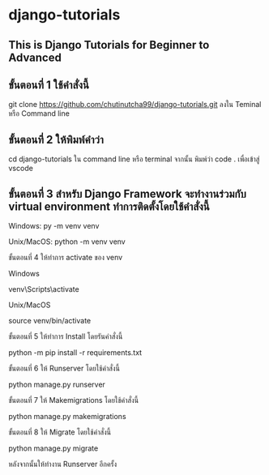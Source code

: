# django-tutorials
## This is Django Tutorials for Beginner to Advanced

## ขั้นตอนที่ 1 ใช้คำสั่งนี้
git clone https://github.com/chutinutcha99/django-tutorials.git ลงใน Teminal หรือ Command line

## ขั้นตอนที่ 2 ให้พิมพ์คำว่า
cd django-tutorials ใน command line หรือ terminal จากนั้น พิมพ์ว่า code . เพื่อเข้าสู่ vscode 

## ขั้นตอนที่ 3 สำหรับ Django Framework จะทำงานร่วมกับ virtual environment ทำการติดตั้งโดยใช้คำสั่งนี้

Windows:
py -m venv venv

Unix/MacOS: 
python -m venv venv

ขั้นตอนที่ 4 ให้ทำการ activate ของ venv

Windows

venv\Scripts\activate

Unix/MacOS

source venv/bin/activate

ขั้นตอนที่ 5 ให้ทำการ Install โดยรันคำสั่งนี้

python -m pip install -r requirements.txt

ขั้นตอนที่ 6 ให้ Runserver โดยใช้คำสั่งนี้

python manage.py runserver

ขั้นตอนที่ 7 ให้ Makemigrations โดยใช้คำสั่งนี้

python manage.py makemigrations

ขั้นตอนที่ 8 ให้ Migrate โดยใช้คำสั่งนี้

python manage.py migrate

หลังจากนั้นให้ทำงาน Runserver อีกครั้ง


 
